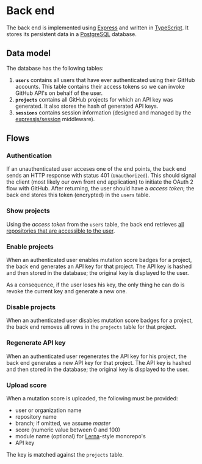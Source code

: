 # Back end
The back end is implemented using [Express](https://expressjs.com/) and written in [TypeScript](http://www.typescriptlang.org/).
It stores its persistent data in a [PostgreSQL](https://www.postgresql.org/) database.

## Data model
The database has the following tables:
1. **`users`** contains all users that have ever authenticated using their GitHub accounts.
This table contains their access tokens so we can invoke GitHub API's on behalf of the user.
1. **`projects`** contains all GitHub projects for which an API key was generated.
It also stores the hash of generated API keys.
1. **`sessions`** contains session information (designed and managed by the [expressjs/session](https://github.com/expressjs/session) middleware).

## Flows

### Authentication
If an unauthenticated user acceses one of the end points, the back end sends an HTTP response with status 401 (`Unauthorized`).
This should signal the client (most likely our own front end application) to initiate the OAuth 2 flow with GitHub.
After returning, the user should have a _access token_; the back end stores this token (encrypted) in the `users` table.

### Show projects
Using the _access token_ from the `users` table, the back end retrieves [all repositories that are accessible to the user](https://developer.github.com/v3/repos/#list-your-repositories).

### Enable projects
When an authenticated user enables mutation score badges for a project, the back end generates an API key for that project.
The API key is hashed and then stored in the database; the original key is displayed to the user.

As a consequence, if the user loses his key, the only thing he can do is revoke the current key and generate a new one.

### Disable projects
When an authenticated user disables mutation score badges for a project, the back end removes all rows in the `projects` table for that project.

### Regenerate API key
When an authenticated user regenerates the API key for his project, the back end generates a new API key for that project.
The API key is hashed and then stored in the database; the original key is displayed to the user.

### Upload score
When a mutation score is uploaded, the following must be provided:
* user or organization name
* repository name
* branch; if omitted, we assume _master_ 
* score (numeric value between 0 and 100)
* module name (optional) for [Lerna](https://lernajs.io/)-style monorepo's
* API key

The key is matched against the `projects` table.
